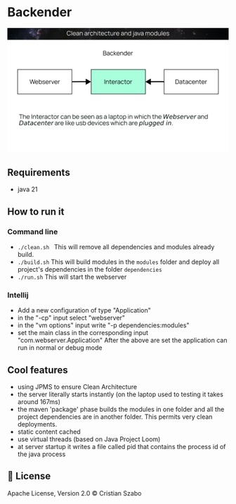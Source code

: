 # Backender
![alt text](https://github.com/lcristianiim/backender/blob/jigsaw-implementation/description.png?raw=true)

## Requirements
- java 21 

## How to run it
### Command line
- `./clean.sh ` This will remove all dependencies and modules already build.
- `./build.sh` This will build modules in the `modules` folder and deploy all project's dependencies in the folder `dependencies`
- `./run.sh` This will start the webserver

### Intellij
- Add a new configuration of type "Application"
- in the "-cp" input select "webserver"
- in the "vm options" input write "-p dependencies:modules"
- set the main class in the corresponding input "com.webserver.Application"
After the above are set the application can run in normal or debug mode

## Cool features
- using JPMS to ensure Clean Architecture
- the server literally starts instantly (on the laptop used to testing it takes around 167ms)
- the maven 'package' phase builds the modules in one folder and all the project dependencies are in another folder. This permits very clean deployments.
- static content cached
- use virtual threads (based on Java Project Loom)
- at server startup it writes a file called pid that contains the process id of the java process

## :scroll: License
Apache License, Version 2.0 © Cristian Szabo
